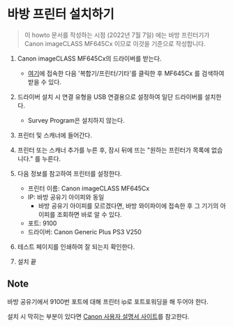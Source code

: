 # 바방 프린터 설치하기

> 이 howto 문서를 작성하는 시점 (2022년 7월 7일) 에는 바방 프린터기가 Canon imageCLASS MF645Cx 이므로 이것을 기준으로 작성합니다.

1. Canon imageCLASS MF645Cx의 드라이버를 받는다.
   - [여기](https://svc.kr.canon/solution/solutionList)에 접속한 다음 '복합기/프린터/기타'를 클릭한 후 MF645Cx 를 검색하여 받을 수 있다.

2. 드라이버 설치 시 연결 유형을 USB 연결용으로 설정하여 일단 드라이버를 설치한다.
   - Survey Program은 설치하지 않는다.

3. 프린터 및 스캐너에 들어간다.

4. 프린터 또는 스캐너 추가를 누른 후, 잠시 뒤에 뜨는 "원하는 프린터가 목록에 없습니다." 를 누른다.

5. 다음 정보를 참고하여 프린터를 설정한다.
   - 프린터 이름: Canon imageCLASS MF645Cx
   - IP: 바방 공유기 아이피와 동일
     - 바방 공유기 아이피를 모르겠다면, 바방 와이파이에 접속한 후 그 기기의 아이피를 조회하면 바로 알 수 있다.
   - 포트: 9100
   - 드라이버: Canon Generic Plus PS3 V250

6. 테스트 페이지를 인쇄하여 잘 되는지 확인한다.

7. 설치 끝

## Note

바방 공유기에서 9100번 포트에 대해 프린터 ip로 포트포워딩을 해 두어야 한다.

설치 시 막히는 부분이 있다면 [Canon 사용자 설명서 사이트](https://oip.manual.canon/)를 참고한다.
